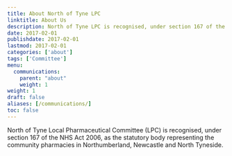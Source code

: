 ```yaml
---
title: About North of Tyne LPC
linktitle: About Us
description: North of Tyne LPC is recognised, under section 167 of the NHS Act 2006, as the statutory body representing the community pharmacies in Northumberland, Newcastle and North Tyneside
date: 2017-02-01
publishdate: 2017-02-01
lastmod: 2017-02-01
categories: ['about']
tags: ['Committee']
menu:
  communications:
    parent: "about"
    weight: 1
weight: 1
draft: false
aliases: [/communications/]
toc: false
---
```


North of Tyne Local Pharmaceutical Committee (LPC) is recognised, under section 167 of the NHS Act 2006, as the statutory body representing the community pharmacies in Northumberland, Newcastle and North Tyneside.
